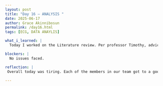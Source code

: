 ```yaml
---
layout: post
title: "Day 16 – ANALYSIS "
date: 2025-06-17
author: Grace Akinnibosun
permalink: /day16.html
tags: [ECG, DATA ANAYLIS]

what_i_learned: |
  Today I worked on the Literature review. Per professor Timothy, advice I fixed what needed to be fixed. I also read 20 diffrent articles and compared it to our research to see how our project could differ for the work thst has already been completed by others. Next, I created a 20 column chart and list the methods the used for ther research, and how my team could improve it.Tommorow I will review the graphs and debrief the new highschool teacher that will join us.

blockers: |
  No issues faced.

reflection: |
 Overall today was tiring. Each of the members in our team got to a good point in our project, but theirs still alot of work to be done. Tommorrow I will shift my focus to the techincal aspects of the research we are completing, and start working on comparing graphs and other data involving ECG CVD that researchers have already completed.Hopefully tommorrow wont be to stressful but I am excited to meet our new group member. 
 
---
```

